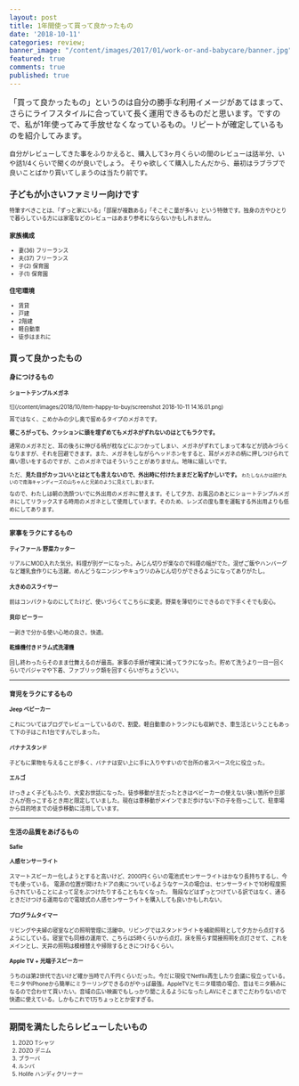 ```yaml
---
layout: post
title: 1年間使って買って良かったもの
date: '2018-10-11'
categories: review;
banner_image: "/content/images/2017/01/work-or-and-babycare/banner.jpg"
featured: true
comments: true
published: true
---
```


「買って良かったもの」というのは自分の勝手な利用イメージがあてはまって、さらにライフスタイルに合っていて長く運用できるものだと思います。ですので、私が1年使ってみて手放せなくなっているもの。リピートが確定しているものを紹介してみます。

<!--more-->

<small>自分がレビューしてきた事をふりかえると、購入して3ヶ月くらいの間のレビューは話半分、いや話1/4くらいで聞くのが良いでしょう。
そりゃ欲しくて購入したんだから、最初はラブラブで良いことばかり買いてしまうのは当たり前です。<small>

## 子どもが小さいファミリー向けです
特筆すべきことは、「ずっと家にいる」「部屋が複数ある」「そこそこ量が多い」という特徴です。独身の方やひとりで暮らしている方には家電などのレビューはあまり参考にならないかもしれません。

### 家族構成
* 妻(36) フリーランス
* 夫(37) フリーランス
* 子(2) 保育園
* 子(1) 保育園

### 住宅環境
* 賃貸
* 戸建
* 2階建
* 軽自動車
* 徒歩はまれに

## 買って良かったもの

### 身につけるもの
#### ショートテンプルメガネ
![](/content/images/2018/10/item-happy-to-buy/screenshot 2018-10-11 14.16.01.png)

耳ではなく、こめかみの少し奥で留めるタイプのメガネです。

**寝ころがっても、クッションに頭を埋ずめてもメガネがずれないのはとてもラクです。**

通常のメガネだと、耳の後ろに伸びる柄が枕などにぶつかってしまい、メガネがずれてしまって本などが読みづらくなりますが、それを回避できます。また、メガネをしながらヘッドホンをすると、耳がメガネの柄に押しつけられて痛い思いをするのですが、このメガネではそういうことがありません。地味に嬉しいです。

ただ、**見た目がカッコいいとはとても言えないので、外出時に付けたままだと恥ずかしいです。**
<small>わたしなんかは顔が丸いので南海キャンディーズの山ちゃんと兄弟のように見えてしまいます。</small>

なので、わたしは朝の洗顔ついでに外出用のメガネに替えます。そして夕方、お風呂のあとにショートテンプルメガネにしてリラックスする時用のメガネとして使用しています。そのため、レンズの度も車を運転する外出用よりも低めにしてあります。

---

### 家事をラクにするもの
#### ティファール 野菜カッター
リアルにMOD入れた気分。料理が別ゲーになった。みじん切りが楽なので料理の幅がでた。混ぜご飯やハンバーグなど離乳食作りにも活躍。めんどうなニンジンやキュウリのみじん切りができるようになってありがたし。

#### 大きめのスライサー
前はコンパクトなのにしてたけど、使いづらくてこちらに変更。野菜を薄切りにできるので下手くそでも安心。

#### 貝印 ピーラー
一剥きで分かる使い心地の良さ。快適。

#### 乾燥機付きドラム式洗濯機
回し終わったらそのまま仕舞えるのが最高。家事の手順が確実に減ってラクになった。貯めて洗うより一日一回くらいでパジャマや下着、ファブリック類を回すくらいがちょうどいい。

---

### 育児をラクにするもの

#### Jeep ベビーカー
これについてはブログでレビューしているので、割愛。軽自動車のトランクにも収納でき、車生活ということもあって下の子はこれ1台ですんでしまった。

#### バナナスタンド
子どもに果物を与えることが多く、バナナは安い上に手に入りやすいので台所の省スペース化に役立った。

#### エルゴ
けっきょく子どもふたり、大変お世話になった。徒歩移動が主だったときはベビーカーの使えない狭い箇所や旦那さんが抱っこするとき用と限定していました。現在は車移動がメインでまだ歩けない下の子を抱っこして、駐車場から目的地までの徒歩移動に活用しています。

---

### 生活の品質をあげるもの

#### Safie

#### 人感センサーライト
スマートスピーカー化しようとすると高いけど、2000円くらいの電池式センサーライトはかなり長持ちするし、今でも使っている。
電源の位置が開けたドアの奥についているようなケースの場合は、センサーライトで10秒程度照らされていることによって足をぶつけたりすることもなくなった。 階段などはずっとつけている訳ではなく、通るときだけつける運用なので電球式の人感センサーライトを購入しても良いかもしれない。

#### プログラムタイマー
リビングや夫婦の寝室などの照明管理に活躍中。リビングではスタンドライトを補助照明として夕方から点灯するようにしている。寝室でも同様の運用で、こちらは5時くらいから点灯。床を照らす間接照明を点灯させて、これをメインとし、天井の照明は模様替えや掃除するときにつけるくらい。

#### Apple TV + 光端子スピーカー
うちのは第2世代で古いけど確か当時で八千円くらいだった。今だに現役でNetflix再生したり会議に役立っている。モニタやiPhoneから簡単にミラーリングできるのがやっぱ最強。AppleTVとモニタ環境の場合、音はモニタ頼みになるので合わせて買いたい。音域の広い映画でもしっかり聞こえるようになったしAVにそこまでこだわりないので快適に使えている。しかもこれで1万ちょっととか安すぎる。

---

## 期間を満たしたらレビューしたいもの
1. ZOZO Tシャツ
1. ZOZO デニム
1. ブラーバ
1. ルンバ
1. Holife ハンディクリーナー

